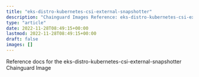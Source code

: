 ```yaml
---
title: "eks-distro-kubernetes-csi-external-snapshotter"
description: "Chainguard Images Reference: eks-distro-kubernetes-csi-external-snapshotter"
type: "article"
date: 2022-11-28T08:49:15+00:00
lastmod: 2022-11-28T08:49:15+00:00
draft: false
images: []
---
```


Reference docs for the eks-distro-kubernetes-csi-external-snapshotter Chainguard Image

